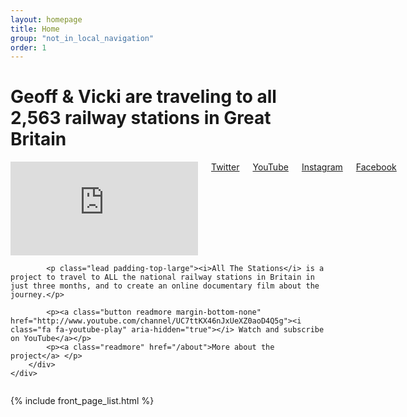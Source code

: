 ```yaml
---
layout: homepage
title: Home
group: "not_in_local_navigation"
order: 1
---
```


<div class="bgbox secondary padding-bottom-xlarge">
	<h1>Geoff &amp; Vicki are <strong>traveling to all 2,563 railway stations</strong> in Great Britain</h1>
	<div class="row">
		<div class="columns medium-7">
			<div class="videoWrapper">
				<iframe src="https://www.youtube.com/embed/videoseries?list=PL4PdgT_AV_nWe4zl01CbwnSuspvdHZMde&enablejsapi=1&origin=http%3A%2F%2Fwww.allthestations.co.uk" frameborder="0" allowfullscreen class="embed-responsive-item"></iframe>
			</div>
			<span class="padding-right-large"><a class="" href="http://www.twitter.com/allthestations/"><i class="fa fa-twitter" aria-hidden="true"></i> Twitter</a></span>
			<span class="padding-right-large"><a class="" href="http://www.youtube.com/channel/UC7ttKX46nJxUeXZ0aoD4Q5g"><i class="fa fa-youtube-play" aria-hidden="true"></i> YouTube</a></span>
			<span class="padding-right-large"><a class="" href="http://www.instagram.com/allthestations/"><i class="fa fa-instagram" aria-hidden="true"></i> Instagram</a></span>
			<span class="padding-right-large"><a class="" href="http://www.facebook.com/AllTheStations/"><i class="fa fa-facebook-official" aria-hidden="true"></i> Facebook</a></span>
		</div>
		<div class="columns medium-5">

			<p class="lead padding-top-large"><i>All The Stations</i> is a project to travel to ALL the national railway stations in Britain in just three months, and to create an online documentary film about the journey.</p>

			<p><a class="button readmore margin-bottom-none" href="http://www.youtube.com/channel/UC7ttKX46nJxUeXZ0aoD4Q5g"><i class="fa fa-youtube-play" aria-hidden="true"></i> Watch and subscribe on YouTube</a></p>
			<p><a class="readmore" href="/about">More about the project</a> </p>
		</div>
	</div>
</div>

{% include front_page_list.html %}
